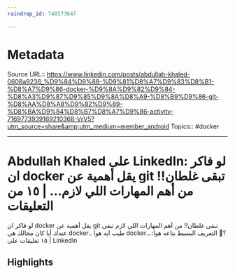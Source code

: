 ```yaml
---
raindrop_id: 748573647

---
```


# Metadata
Source URL:: https://www.linkedin.com/posts/abdullah-khaled-0608a9236_%D9%84%D9%88-%D9%81%D8%A7%D9%83%D8%B1-%D8%A7%D9%86-docker-%D9%8A%D9%82%D9%84-%D8%A3%D9%87%D9%85%D9%8A%D8%A9-%D8%B9%D9%86-git-%D8%AA%D8%A8%D9%82%D9%89-%D8%BA%D9%84%D8%B7%D8%A7%D9%86-activity-7169773939169210368-VrV5?utm_source=share&amp;utm_medium=member_android
Topics:: #docker

---
# Abdullah Khaled على LinkedIn: لو فاكر ان docker يقل أهمية عن git تبقى غلطان!! من أهم المهارات اللي لازم… | ١٥ من التعليقات

لو فاكر ان docker يقل أهمية عن git تبقى غلطان!!  من أهم المهارات اللي لازم تبقى عندك أيا كان مجالك هي docker.. طيب ايه هوا docker؟🤔  التعريف البسيط بتاعه هوا:… | ١٥ تعليقات على LinkedIn

## Highlights
